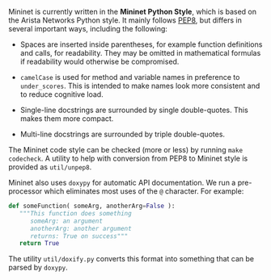Mininet is currently written in the **Mininet Python Style**, which is based on the Arista Networks Python style. It mainly follows [PEP8](http://legacy.python.org/dev/peps/pep-0008), but differs in several important ways, including the following:

* Spaces are inserted inside parentheses, for example function definitions and calls, for readability. They may be omitted in mathematical formulas if readability would otherwise be compromised.

* `camelCase` is used for method and variable names in preference to `under_scores`. This is intended to make names look more consistent and to reduce cognitive load.

* Single-line docstrings are surrounded by single double-quotes. This makes them more compact.

* Multi-line docstrings are surrounded by triple double-quotes.

The Mininet code style can be checked (more or less) by running `make codecheck`. A utility to help with conversion from PEP8 to Mininet style is provided as `util/unpep8`.

Mininet also uses `doxypy` for automatic API documentation. We run a pre-processor which eliminates most uses of the `@` character. For example:

```python
def someFunction( someArg, anotherArg=False ):
   """This function does something
      someArg: an argument
      anotherArg: another argument
      returns: True on success"""
   return True
```

The utility `util/doxify.py` converts this format into something that can be parsed by `doxypy`.